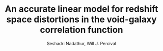 ---
number: "24"
title: "An accurate linear model for redshift space distortions in the void-galaxy correlation function"
arxiv_link: "https://arxiv.org/abs/1712.07575"
arxiv_id: "1712.07575"
author: "Seshadri Nadathur, Will J. Percival"
reviewed: True
journal: "MNRAS, 483, 3472 (2019)"
---